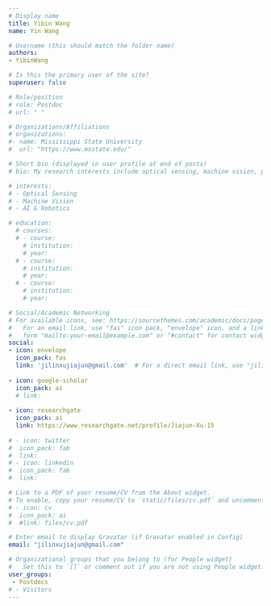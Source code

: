 ```yaml
---
# Display name
title: Yibin Wang
name: Yin Wang

# Username (this should match the folder name)
authors:
- YibinWang

# Is this the primary user of the site?
superuser: false

# Role/position
# role: Postdoc
# url: " "

# Organizations/Affiliations
# organizations:
#- name: Mississippi State University
#  url: "https://www.msstate.edu/"

# Short bio (displayed in user profile at end of posts)
# bio: My research interests include optical sensing, machine vision, precision agriculture, food assessment and data analytics.

# interests:
# - Optical Sensing
# - Machine Vision
# - AI & Robotics

# education:
  # courses:
  # - course: 
    # institution: 
    # year: 
  # - course: 
    # institution: 
    # year: 
  # - course: 
    # institution:
    # year: 

# Social/Academic Networking
# For available icons, see: https://sourcethemes.com/academic/docs/page-builder/#icons
#   For an email link, use "fas" icon pack, "envelope" icon, and a link in the
#   form "mailto:your-email@example.com" or "#contact" for contact widget.
social:
- icon: envelope
  icon_pack: fas
  link: 'jilinxujiajun@gmail.com'  # For a direct email link, use "jilinxujiajun@gmail.com".
  
- icon: google-scholar
  icon_pack: ai
  # link:
  
- icon: researchgate
  icon_pack: ai
  link: https://www.researchgate.net/profile/Jiajun-Xu-15
  
# - icon: twitter
#  icon_pack: fab
#  link: 
# - icon: linkedin
#  icon_pack: fab
#  link: 

# Link to a PDF of your resume/CV from the About widget.
# To enable, copy your resume/CV to `static/files/cv.pdf` and uncomment the lines below.
# - icon: cv
#  icon_pack: ai
#  #link: files/cv.pdf

# Enter email to display Gravatar (if Gravatar enabled in Config)
email: "jilinxujiajun@gmail.com"

# Organizational groups that you belong to (for People widget)
#   Set this to `[]` or comment out if you are not using People widget.
user_groups:
 - Postdocs
# - Visitors
---
```


